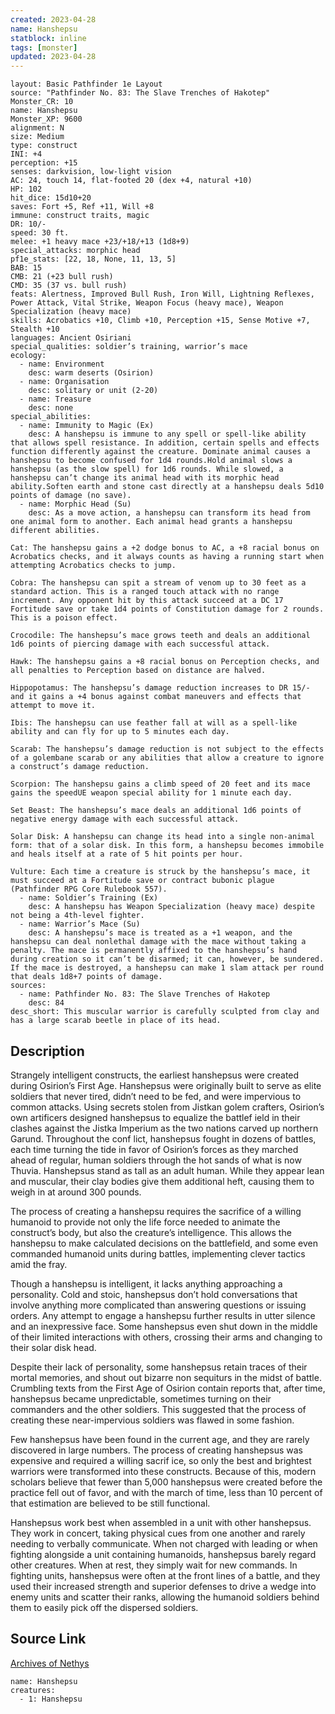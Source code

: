 ```yaml
---
created: 2023-04-28
name: Hanshepsu
statblock: inline
tags: [monster]
updated: 2023-04-28
---
```

```statblock
layout: Basic Pathfinder 1e Layout
source: "Pathfinder No. 83: The Slave Trenches of Hakotep"
Monster_CR: 10
name: Hanshepsu
Monster_XP: 9600
alignment: N
size: Medium
type: construct
INI: +4
perception: +15
senses: darkvision, low-light vision
AC: 24, touch 14, flat-footed 20 (dex +4, natural +10)
HP: 102
hit_dice: 15d10+20
saves: Fort +5, Ref +11, Will +8
immune: construct traits, magic
DR: 10/-
speed: 30 ft.
melee: +1 heavy mace +23/+18/+13 (1d8+9)
special_attacks: morphic head
pf1e_stats: [22, 18, None, 11, 13, 5]
BAB: 15
CMB: 21 (+23 bull rush)
CMD: 35 (37 vs. bull rush)
feats: Alertness, Improved Bull Rush, Iron Will, Lightning Reflexes, Power Attack, Vital Strike, Weapon Focus (heavy mace), Weapon Specialization (heavy mace)
skills: Acrobatics +10, Climb +10, Perception +15, Sense Motive +7, Stealth +10
languages: Ancient Osiriani
special_qualities: soldier’s training, warrior’s mace
ecology:
  - name: Environment
    desc: warm deserts (Osirion)
  - name: Organisation
    desc: solitary or unit (2-20)
  - name: Treasure
    desc: none
special_abilities:
  - name: Immunity to Magic (Ex)
    desc: A hanshepsu is immune to any spell or spell-like ability that allows spell resistance. In addition, certain spells and effects function differently against the creature. Dominate animal causes a hanshepsu to become confused for 1d4 rounds.Hold animal slows a hanshepsu (as the slow spell) for 1d6 rounds. While slowed, a hanshepsu can’t change its animal head with its morphic head ability.Soften earth and stone cast directly at a hanshepsu deals 5d10 points of damage (no save).
  - name: Morphic Head (Su)
    desc: As a move action, a hanshepsu can transform its head from one animal form to another. Each animal head grants a hanshepsu different abilities.

Cat: The hanshepsu gains a +2 dodge bonus to AC, a +8 racial bonus on Acrobatics checks, and it always counts as having a running start when attempting Acrobatics checks to jump.

Cobra: The hanshepsu can spit a stream of venom up to 30 feet as a standard action. This is a ranged touch attack with no range increment. Any opponent hit by this attack succeed at a DC 17 Fortitude save or take 1d4 points of Constitution damage for 2 rounds. This is a poison effect.

Crocodile: The hanshepsu’s mace grows teeth and deals an additional 1d6 points of piercing damage with each successful attack.

Hawk: The hanshepsu gains a +8 racial bonus on Perception checks, and all penalties to Perception based on distance are halved.

Hippopotamus: The hanshepsu’s damage reduction increases to DR 15/- and it gains a +4 bonus against combat maneuvers and effects that attempt to move it.

Ibis: The hanshepsu can use feather fall at will as a spell-like ability and can fly for up to 5 minutes each day.

Scarab: The hanshepsu’s damage reduction is not subject to the effects of a golembane scarab or any abilities that allow a creature to ignore a construct’s damage reduction.

Scorpion: The hanshepsu gains a climb speed of 20 feet and its mace gains the speedUE weapon special ability for 1 minute each day.

Set Beast: The hanshepsu’s mace deals an additional 1d6 points of negative energy damage with each successful attack.

Solar Disk: A hanshepsu can change its head into a single non-animal form: that of a solar disk. In this form, a hanshepsu becomes immobile and heals itself at a rate of 5 hit points per hour.

Vulture: Each time a creature is struck by the hanshepsu’s mace, it must succeed at a Fortitude save or contract bubonic plague (Pathfinder RPG Core Rulebook 557).
  - name: Soldier’s Training (Ex)
    desc: A hanshepsu has Weapon Specialization (heavy mace) despite not being a 4th-level fighter.
  - name: Warrior’s Mace (Su)
    desc: A hanshepsu’s mace is treated as a +1 weapon, and the hanshepsu can deal nonlethal damage with the mace without taking a penalty. The mace is permanently affixed to the hanshepsu’s hand during creation so it can’t be disarmed; it can, however, be sundered. If the mace is destroyed, a hanshepsu can make 1 slam attack per round that deals 1d8+7 points of damage.
sources:
  - name: Pathfinder No. 83: The Slave Trenches of Hakotep
    desc: 84
desc_short: This muscular warrior is carefully sculpted from clay and has a large scarab beetle in place of its head.
```
## Description
Strangely intelligent constructs, the earliest hanshepsus were created during Osirion’s First Age. Hanshepsus were originally built to serve as elite soldiers that never tired, didn’t need to be fed, and were impervious to common attacks. Using secrets stolen from Jistkan golem crafters, Osirion’s own artificers designed hanshepsus to equalize the battlef ield in their clashes against the Jistka Imperium as the two nations carved up northern Garund. Throughout the conf lict, hanshepsus fought in dozens of battles, each time turning the tide in favor of Osirion’s forces as they marched ahead of regular, human soldiers through the hot sands of what is now Thuvia. Hanshepsus stand as tall as an adult human. While they appear lean and muscular, their clay bodies give them additional heft, causing them to weigh in at around 300 pounds.

The process of creating a hanshepsu requires the sacrifice of a willing humanoid to provide not only the life force needed to animate the construct’s body, but also the creature’s intelligence. This allows the hanshepsu to make calculated decisions on the battlefield, and some even commanded humanoid units during battles, implementing clever tactics amid the fray.

Though a hanshepsu is intelligent, it lacks anything approaching a personality. Cold and stoic, hanshepsus don’t hold conversations that involve anything more complicated than answering questions or issuing orders. Any attempt to engage a hanshepsu further results in utter silence and an inexpressive face. Some hanshepsus even shut down in the middle of their limited interactions with others, crossing their arms and changing to their solar disk head.

Despite their lack of personality, some hanshepsus retain traces of their mortal memories, and shout out bizarre non sequiturs in the midst of battle. Crumbling texts from the First Age of Osirion contain reports that, after time, hanshepsus became unpredictable, sometimes turning on their commanders and the other soldiers. This suggested that the process of creating these near-impervious soldiers was flawed in some fashion.

Few hanshepsus have been found in the current age, and they are rarely discovered in large numbers. The process of creating hanshepsus was expensive and required a willing sacrif ice, so only the best and brightest warriors were transformed into these constructs. Because of this, modern scholars believe that fewer than 5,000 hanshepsus were created before the practice fell out of favor, and with the march of time, less than 10 percent of that estimation are believed to be still functional.

Hanshepsus work best when assembled in a unit with other hanshepsus. They work in concert, taking physical cues from one another and rarely needing to verbally communicate. When not charged with leading or when fighting alongside a unit containing humanoids, hanshepsus barely regard other creatures. When at rest, they simply wait for new commands. In fighting units, hanshepsus were often at the front lines of a battle, and they used their increased strength and superior defenses to drive a wedge into enemy units and scatter their ranks, allowing the humanoid soldiers behind them to easily pick off the dispersed soldiers.
## Source Link
[Archives of Nethys](https://aonprd.com/MonsterDisplay.aspx?ItemName=Hanshepsu)
```encounter-table
name: Hanshepsu
creatures:
  - 1: Hanshepsu
```
